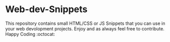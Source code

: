 # Web-dev-Snippets
This repository contains small HTML/CSS or JS Snippets that you can use in your web devolopment projects. Enjoy and as always feel free to contribute. Happy Coding :octocat:
